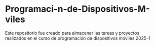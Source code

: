 # Programaci-n-de-Dispositivos-M-viles
Este repositorio fue creado para almacenar las tareas y proyectos realizados en el curso de programación de dispositivos móviles 2025-1
